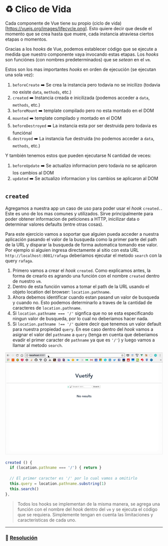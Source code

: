 # ♻️ Clico de Vida

Cada componente de Vue tiene su propio (ciclo de vida)[https://vuejs.org/images/lifecycle.png]. Esto quiere decir que desde el momento que se crea hasta que muere, cada instancia atraviesa ciertos etapas o momentos.

Gracias a los *hooks* de Vue, podemos establecer código que se ejecute a medida que nuestro componente vaya invocando estas etapas. Los *hooks* son funciónes (con nombres predeterminados) que se *setean* en el `vm`.

Estos son los mas importantes *hooks* en orden de ejecución (se ejecutan una sola vez):

1. `beforeCreate` ➡️ Se crea la instancia pero todavia no se inicilizo (todavia no existe `data`, `methods`, etc.)
2. `created` ➡️ Instancia creada e inicilizada (podemos acceder a `data`, `methods`, etc.)
3. `beforeMount` ➡️ template compilado pero no esta montado en el DOM
4. `mounted` ➡️ template compilado y montado en el DOM
5. `beforeDestroyed` ➡️ La instancia esta por ser destruida pero todavia es funciónal
6. `destroyed` ➡️ La instancia fue destruida (no podemos acceder a `data`, `methods`, etc.)

Y también tenemos estos que pueden ejecutarse N cantidad de veces:

1. `beforeUpdate` ➡️ Se actualizo informacion pero todavia no se aplicaron los cambios al DOM
2. `updated` ➡️ Se actualizo informacion y los cambios se aplicaron al DOM


## `created`

Agregamos a nuestra app un caso de uso para poder usar el *hook* `created.`. Este es uno de los mas comunes y utilizados. Sirve principalmente para poder obtener informacion de peticiones a HTTP, inicilizar data o determinar valores defaults (entre otras cosas).

Para este ejercicio vamos a soportar que alguien pueda acceder a nuestra aplicación pasando el valor de la busqueda como la primer parte del path de la URL y disparar la busqueda de forma automatica tomando ese valor. Por ejemplo si alguien ingresa directamente al sitio con esta URL `http://localhost:8081/rafaga` deberiamos ejecutar el metodo `search` con la query `rafaga`.

1. Primero vamos a crear el *hook* `created`. Como explicamos antes, la forma de crearlo es agrando una función con el nombre `created` dentro de nuestro `vm`.
2. Dentro de esta función vamos a tomar el path de la URL usando el objeto location del browser: `location.pathname`.
3. Ahora debemos identificar cuando estan pasand un valor de busqueda y cuando no. Esto podemos determinarlo a traves de la cantidad de caracteres de `location.pathname`.
  1. Si `location.pathname === '/'` signfica que no se esta especificando ningun valor de busqueda, por lo cual no deberiamos hacer nada.
  2. Si `location.pathname !== '/'` quiere decir que tenemos un valor default para nuestra propiedad `query`. En ese caso dentro del *hook* vamos a asignar el valor del `pathname` a `query` (tenga en cuenta que deberiamos evadir el primer caracter de `pathname` ya que es `'/'`) y luego vamos a llamar al metodo `search`.

  ![13](../img/13.gif)


  ```javascript
  created () {
    if (location.pathname === '/') { return }

    // El primer caracter es '/' por lo cual vamos a omitirlo
    this.query = location.pathname.substring(1)
    this.search()
  },
  ```

> Todos los hooks se implementan de la misma manera, se agrega una función con el nombre del *hook* dentro del `vm` y se ejecuta el código que se requiera. Simplemente tengan en cuenta las limitaciones y caracteristicas de cada uno.

___
### 📝 [Resolución](https://github.com/ianaya89/vuetify/blob/ex-13/src/services/spotify.js)
